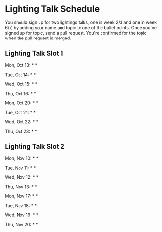 # Lighting Talk Schedule

You should sign up for two lightings talks, one in week 2/3 and one in week 6/7,
by adding your name and topic to one of the bullet points. Once you've signed up
for topic, send a pull request. You're confirmed for the topic when the pull request
is merged.


## Lighting Talk Slot 1

Mon, Oct 13:
  *
  *

Tue, Oct 14:
  *
  *

Wed, Oct 15:
  *
  *

Thu, Oct 16:
  *
  *

Mon, Oct 20:
  *
  *

Tue, Oct 21:
  *
  *

Wed, Oct 22:
  *
  *

Thu, Oct 23:
  *
  *


## Lighting Talk Slot 2

Mon, Nov 10:
  *
  *

Tue, Nov 11:
  *
  *

Wed, Nov 12:
  *
  *

Thu, Nov 13:
  *
  *

Mon, Nov 17:
  *
  *

Tue, Nov 18:
  *
  *

Wed, Nov 19:
  *
  *

Thu, Nov 20:
  *
  *

